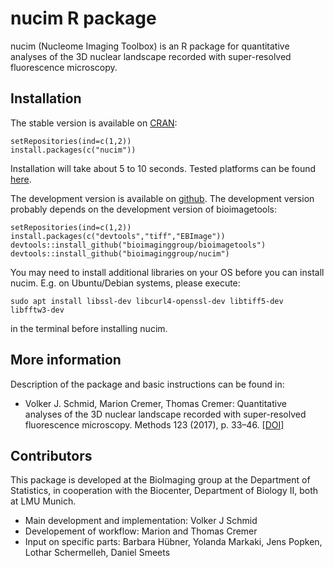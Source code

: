 # nucim R package

nucim (Nucleome Imaging Toolbox) is an R package for quantitative analyses of the 3D nuclear landscape recorded with super-resolved fluorescence microscopy.

## Installation 

The stable version is available on [CRAN](https://cran.r-project.org/web/packages/nucim):

    setRepositories(ind=c(1,2))
    install.packages(c("nucim"))

Installation will take about 5 to 10 seconds. Tested platforms can be found [here](https://cran.r-project.org/web/checks/check_results_nucim.html).

The development version is available on [github](https://github.com/bioimaginggroup). The development version probably depends on the development version of bioimagetools:

    setRepositories(ind=c(1,2))
    install.packages(c("devtools","tiff","EBImage"))
    devtools::install_github("bioimaginggroup/bioimagetools")
    devtools::install_github("bioimaginggroup/nucim")

You may need to install additional libraries on your OS before you can install nucim. E.g. on Ubuntu/Debian systems, please execute: 

    sudo apt install libssl-dev libcurl4-openssl-dev libtiff5-dev libfftw3-dev
in the terminal before installing nucim.

## More information

Description of the package and basic instructions can be found in:

* Volker J. Schmid, Marion Cremer, Thomas Cremer: Quantitative analyses of the 3D nuclear landscape recorded with super-resolved fluorescence microscopy.
Methods 123 (2017), p. 33–46. [[DOI]](https://dx.doi.org/10.1016/j.ymeth.2017.03.013)

## Contributors

This package is developed at the BioImaging group at the Department of Statistics, in cooperation with the Biocenter, Department of Biology II, both at LMU Munich.

* Main development and implementation: Volker J Schmid
* Developement of workflow: Marion and Thomas Cremer
* Input on specific parts: Barbara Hübner, Yolanda Markaki, Jens Popken, Lothar Schermelleh, Daniel Smeets